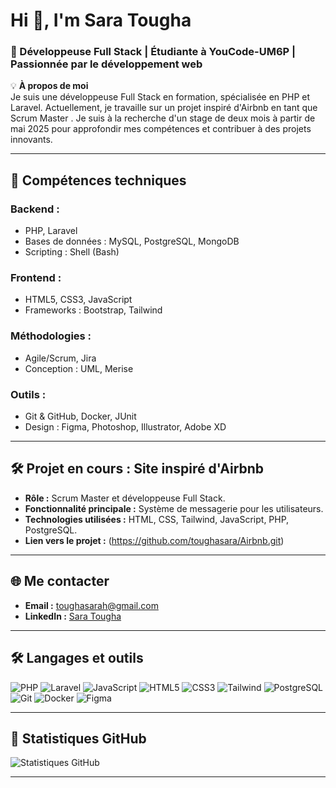 # Hi 👋, I'm Sara Tougha

### 🚀 Développeuse Full Stack | Étudiante à YouCode-UM6P | Passionnée par le développement web

💡 **À propos de moi**  
Je suis une développeuse Full Stack en formation, spécialisée en PHP et Laravel. Actuellement, je travaille sur un projet inspiré d'Airbnb en tant que Scrum Master . Je suis à la recherche d'un stage de deux mois à partir de mai 2025 pour approfondir mes compétences et contribuer à des projets innovants.

---

## 🌟 **Compétences techniques**

### **Backend :**
- PHP, Laravel
- Bases de données : MySQL, PostgreSQL, MongoDB
- Scripting : Shell (Bash)

### **Frontend :**
- HTML5, CSS3, JavaScript
- Frameworks : Bootstrap, Tailwind

### **Méthodologies :**
- Agile/Scrum, Jira
- Conception : UML, Merise

### **Outils :**
- Git & GitHub, Docker, JUnit
- Design : Figma, Photoshop, Illustrator, Adobe XD

---

## 🛠️ **Projet en cours : Site inspiré d'Airbnb**

- **Rôle :** Scrum Master et développeuse Full Stack.
- **Fonctionnalité principale :** Système de messagerie pour les utilisateurs.
- **Technologies utilisées :** HTML, CSS, Tailwind, JavaScript, PHP, PostgreSQL.
- **Lien vers le projet :** (https://github.com/toughasara/Airbnb.git)

---

## 🌐 **Me contacter**

- **Email :** toughasarah@gmail.com
- **LinkedIn :** [Sara Tougha]([https://www.linkedin.com/in/sara-tougha](https://www.linkedin.com/in/sara-tougha-4880ba271/))

---

## 🛠️ **Langages et outils**

![PHP](https://img.shields.io/badge/-PHP-777BB4?logo=php&logoColor=white)
![Laravel](https://img.shields.io/badge/-Laravel-FF2D20?logo=laravel&logoColor=white)
![JavaScript](https://img.shields.io/badge/-JavaScript-F7DF1E?logo=javascript&logoColor=black)
![HTML5](https://img.shields.io/badge/-HTML5-E34F26?logo=html5&logoColor=white)
![CSS3](https://img.shields.io/badge/-CSS3-1572B6?logo=css3&logoColor=white)
![Tailwind](https://img.shields.io/badge/-Tailwind_CSS-06B6D4?logo=tailwind-css&logoColor=white)
![PostgreSQL](https://img.shields.io/badge/-PostgreSQL-4169E1?logo=postgresql&logoColor=white)
![Git](https://img.shields.io/badge/-Git-F05032?logo=git&logoColor=white)
![Docker](https://img.shields.io/badge/-Docker-2496ED?logo=docker&logoColor=white)
![Figma](https://img.shields.io/badge/-Figma-F24E1E?logo=figma&logoColor=white)

---

## 🌟 **Statistiques GitHub**

![Statistiques GitHub](https://github-readme-stats.vercel.app/api?username=hougdosage&show_icons=true&theme=radical)

---
<!--
**toughasara/toughasara** is a ✨ _special_ ✨ repository because its `README.md` (this file) appears on your GitHub profile.

Here are some ideas to get you started:

- 🔭 I’m currently working on ...
- 🌱 I’m currently learning ...
- 👯 I’m looking to collaborate on ...
- 🤔 I’m looking for help with ...
- 💬 Ask me about ...
- 📫 How to reach me: ...
- 😄 Pronouns: ...
- ⚡ Fun fact: ...
-->
